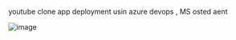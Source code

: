 youtube clone app deployment usin azure devops , MS osted aent 


![image](https://github.com/user-attachments/assets/fcb856ba-66a1-4470-b692-185231d8bb2d)
